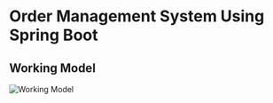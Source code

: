 # Order Management System Using Spring Boot

## Working Model
![Working Model](https://github.com/abhinav629/SAU-Feb-Batch-2/blob/main/Spring%20MVC%20-%20Afternoon/Working%20Model.gif)
